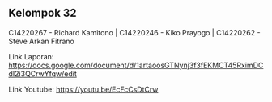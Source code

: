 ## Kelompok 32 

C14220267 - Richard Kamitono | C14220246 - Kiko Prayogo | C14220262 - Steve Arkan Fitrano

Link Laporan: https://docs.google.com/document/d/1artaoosGTNynj3f3fEKMCT45RximDCdI2i3QCrwYfqw/edit

Link Youtube: https://youtu.be/EcFcCsDtCrw

